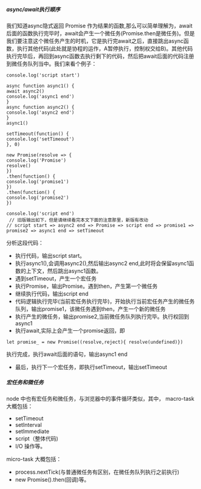 ##### async/await执行顺序
我们知道async隐式返回 Promise 作为结果的函数,那么可以简单理解为，await后面的函数执行完毕时，await会产生一个微任务(Promise.then是微任务)。但是我们要注意这个微任务产生的时机，它是执行完await之后，直接跳出async函数，执行其他代码(此处就是协程的运作，A暂停执行，控制权交给B)。其他代码执行完毕后，再回到async函数去执行剩下的代码，然后把await后面的代码注册到微任务队列当中。我们来看个例子：

```
console.log('script start')

async function async1() {
await async2()
console.log('async1 end')
}
async function async2() {
console.log('async2 end')
}
async1()

setTimeout(function() {
console.log('setTimeout')
}, 0)

new Promise(resolve => {
console.log('Promise')
resolve()
})
.then(function() {
console.log('promise1')
})
.then(function() {
console.log('promise2')
})

console.log('script end')
 // 旧版输出如下，但是请继续看完本文下面的注意那里，新版有改动
// script start => async2 end => Promise => script end => promise1 => promise2 => async1 end => setTimeout
```
分析这段代码：

- 执行代码，输出script start。
- 执行async1(),会调用async2(),然后输出async2 end,此时将会保留async1函数的上下文，然后跳出async1函数。
- 遇到setTimeout，产生一个宏任务
- 执行Promise，输出Promise。遇到then，产生第一个微任务
- 继续执行代码，输出script end
- 代码逻辑执行完毕(当前宏任务执行完毕)，开始执行当前宏任务产生的微任务队列，输出promise1，该微任务遇到then，产生一个新的微任务
- 执行产生的微任务，输出promise2,当前微任务队列执行完毕。执行权回到async1
- 执行await,实际上会产生一个promise返回，即


```
let promise_ = new Promise((resolve,reject){ resolve(undefined)})
```

执行完成，执行await后面的语句，输出async1 end

- 最后，执行下一个宏任务，即执行setTimeout，输出setTimeout

##### 宏任务和微任务
node 中也有宏任务和微任务，与浏览器中的事件循环类似，其中，
macro-task 大概包括：

- setTimeout
- setInterval
- setImmediate
- script（整体代码)
- I/O 操作等。

micro-task 大概包括：

- process.nextTick(与普通微任务有区别，在微任务队列执行之前执行)
- new Promise().then(回调)等。

